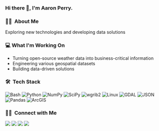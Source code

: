 ### Hi there 👋, I'm Aaron Perry.

### 👨‍💻 &nbsp;About Me 

Exploring new technologies and developing data solutions

### 💻 What I'm Working On
- Turning open-source weather data into business-critical information
- Engineering various geospatial datasets
- Building data-driven solutions

### 🛠 &nbsp;Tech Stack

![Bash](https://img.shields.io/badge/-Bash-333333?style=flat&logo=bash)
![Python](https://img.shields.io/badge/-Python-333333?style=flat&logoColor=1572B6&logo=python)
![NumPy](https://img.shields.io/badge/-NumPy-333333?style=flat&logo=numpy)
![SciPy](https://img.shields.io/badge/-SciPy-333333?style=flat&logo=scipy)
![wgrib2](https://img.shields.io/badge/-wgrib2-333333?style=flat&logoColor=563D7C)
![Linux](https://img.shields.io/badge/-Linux-333333?style=flat&logo=linux)
![GDAL](https://img.shields.io/badge/-GDAL-333333?style=flat&logo=gdal)
![JSON](https://img.shields.io/badge/-JSON-333333?style=flat&logo=json)
![Pandas](https://img.shields.io/badge/-Pandas-333333?style=flat&logo=pandas)
![ArcGIS](https://img.shields.io/badge/-ArcGIS-333333?style=flat&logo=arcgis)
  
###  🤝🏻 &nbsp;Connect with Me

<a href="https://aaronperry.net/"><img src="https://img.shields.io/badge/-aaronperry.net-3423A6?style=flat-square&logo=Google-Chrome&logoColor=white"/></a>
<a href="https://www.linkedin.com/in/aaronperry-0012d156"><img src="https://img.shields.io/badge/-Aaron%20Perry-0077B5?style=flat-square&logo=Linkedin&logoColor=white"/></a>
<a href="https://twitter.com/AaronPerryWx"><img src="https://img.shields.io/badge/-AaronPerryWx-3423A6?style=flat-square&logo=Twitter&logoColor=white"/></a>
<a href="mailto:aaronperry917@gmail.com"><img src="https://img.shields.io/badge/-aaronperry917@gmail.com-D14836?style=flat-square&logo=Gmail&logoColor=white"/></a>
